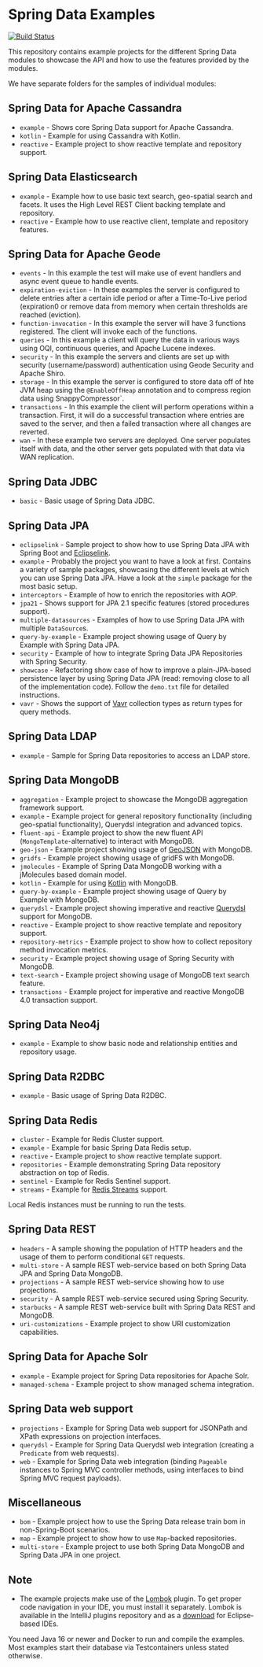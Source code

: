 # Spring Data Examples

[![Build Status](https://travis-ci.org/spring-projects/spring-data-examples.svg?branch=main)](https://travis-ci.org/spring-projects/spring-data-examples)

This repository contains example projects for the different Spring Data modules to showcase the API and how to use the features provided by the modules.

We have separate folders for the samples of individual modules:

## Spring Data for Apache Cassandra

* `example` - Shows core Spring Data support for Apache Cassandra.
* `kotlin` - Example for using Cassandra with Kotlin.
* `reactive` - Example project to show reactive template and repository support.

## Spring Data Elasticsearch

* `example` - Example how to use basic text search, geo-spatial search and facets. It uses the High Level REST Client backing template and repository.
* `reactive` - Example how to use reactive client, template and repository features.

## Spring Data for Apache Geode

* `events` - In this example the test will make use of event handlers and async event queue to handle events.
* `expiration-eviction` - In these examples the server is configured to delete entries after a certain idle period or after a Time-To-Live period (expiration0 or remove data from memory when certain thresholds are reached (eviction).
* `function-invocation` - In this example the server will have 3 functions registered. The client will invoke each of the functions.
* `queries` - In this example a client will query the data in various ways using OQl, continuous queries, and Apache Lucene indexes.
* `security` - In this example the servers and clients are set up with security (username/password) authentication using Geode Security and Apache Shiro.
* `storage` - In this example the server is configured to store data off of hte JVM heap using the `@EnableOffHeap` annotation and to compress region data using SnappyCompressor`.
* `transactions` - In this example the client will perform operations within a transaction. First, it will do a successful transaction where entries are saved to the server, and then a failed transaction where all changes are reverted.
* `wan` - In these example two servers are deployed. One server populates itself with data, and the other server gets populated with that data via WAN replication.

## Spring Data JDBC

* `basic` - Basic usage of Spring Data JDBC.

## Spring Data JPA

* `eclipselink` - Sample project to show how to use Spring Data JPA with Spring Boot and [Eclipselink](https://www.eclipse.org/eclipselink/).
* `example` - Probably the project you want to have a look at first. Contains a variety of sample packages, showcasing the different levels at which you can use Spring Data JPA. Have a look at the `simple` package for the most basic setup.
* `interceptors` - Example of how to enrich the repositories with AOP.
* `jpa21` - Shows support for JPA 2.1 specific features (stored procedures support).
* `multiple-datasources` - Examples of how to use Spring Data JPA with multiple `DataSource`s.
* `query-by-example` - Example project showing usage of Query by Example with Spring Data JPA.
* `security` - Example of how to integrate Spring Data JPA Repositories with Spring Security.
* `showcase` - Refactoring show case of how to improve a plain-JPA-based persistence layer by using Spring Data JPA (read: removing close to all of the implementation code). Follow the `demo.txt` file for detailed instructions.
* `vavr` - Shows the support of [Vavr](https://www.vavr.io) collection types as return types for query methods.

## Spring Data LDAP

* `example` - Sample for Spring Data repositories to access an LDAP store.

## Spring Data MongoDB

* `aggregation` - Example project to showcase the MongoDB aggregation framework support.
* `example` - Example project for general repository functionality (including geo-spatial functionality), Querydsl integration and advanced topics.
* `fluent-api` - Example project to show the new fluent API (`MongoTemplate`-alternative) to interact with MongoDB.
* `geo-json` - Example project showing usage of [GeoJSON](http://geojson.org) with MongoDB.
* `gridfs` - Example project showing usage of gridFS with MongoDB.
* `jmolecules` - Example of Spring Data MongoDB working with a jMolecules based domain model.
* `kotlin` - Example for using [Kotlin](https://kotlinlang.org/) with MongoDB.
* `query-by-example` - Example project showing usage of Query by Example with MongoDB.
* `querydsl` - Example project showing imperative and reactive [Querydsl](https://github.com/querydsl/querydsl) support for MongoDB.
* `reactive` - Example project to show reactive template and repository support.
* `repository-metrics` - Example project to show how to collect repository method invocation metrics.
* `security` - Example project showing usage of Spring Security with MongoDB.
* `text-search` - Example project showing usage of MongoDB text search feature.
* `transactions` - Example project for imperative and reactive MongoDB 4.0 transaction support.

## Spring Data Neo4j

* `example` - Example to show basic node and relationship entities and repository usage.

## Spring Data R2DBC

* `example` - Basic usage of Spring Data R2DBC.

## Spring Data Redis

* `cluster` - Example for Redis Cluster support.
* `example` - Example for basic Spring Data Redis setup.
* `reactive` - Example project to show reactive template support.
* `repositories` - Example demonstrating Spring Data repository abstraction on top of Redis.
* `sentinel` - Example for Redis Sentinel support.
* `streams` - Example for [Redis Streams](https://redis.io/topics/streams-intro) support.

Local Redis instances must be running to run the tests.

## Spring Data REST

* `headers` - A sample showing the population of HTTP headers and the usage of them to perform conditional `GET` requests.
* `multi-store` - A sample REST web-service based on both Spring Data JPA and Spring Data MongoDB.
* `projections` - A sample REST web-service showing how to use projections.
* `security` - A sample REST web-service secured using Spring Security.
* `starbucks` - A sample REST web-service built with Spring Data REST and MongoDB.
* `uri-customizations` - Example project to show URI customization capabilities.

## Spring Data for Apache Solr

* `example` - Example project for Spring Data repositories for Apache Solr.
* `managed-schema` - Example project to show managed schema integration.

## Spring Data web support

* `projections` - Example for Spring Data web support for JSONPath and XPath expressions on projection interfaces.
* `querydsl` - Example for Spring Data Querydsl web integration (creating a `Predicate` from web requests).
* `web` - Example for Spring Data web integration (binding `Pageable` instances to Spring MVC controller methods, using interfaces to bind Spring MVC request payloads).

## Miscellaneous

* `bom` - Example project how to use the Spring Data release train bom in non-Spring-Boot
  scenarios.
* `map` - Example project to show how to use `Map`-backed repositories.
* `multi-store` - Example project to use both Spring Data MongoDB and Spring Data JPA in
  one project.

## Note

* The example projects make use of the [Lombok](https://projectlombok.org/) plugin. To get
  proper code navigation in your IDE, you must install it separately. Lombok is available
  in the IntelliJ plugins repository and as
  a [download](https://projectlombok.org/download) for Eclipse-based IDEs.

You need Java 16 or newer and Docker to run and compile the examples. Most examples start their database via Testcontainers unless stated otherwise.
